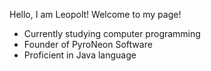 Hello, I am Leopolt! Welcome to my page!

- Currently studying computer programming
- Founder of PyroNeon Software
- Proficient in Java language
